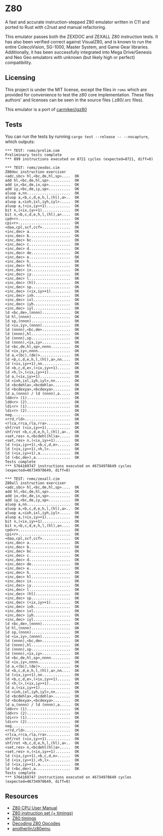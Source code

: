 # Z80

A fast and accurate instruction-stepped Z80 emulator written in C11 and ported to Rust with c2rust and manual refactoring.

This emulator passes both the ZEXDOC and ZEXALL Z80 instruction tests. It has also been verified correct against VisualZ80, and is known to run the entire ColecoVision, SG-1000, Master System, and Game Gear libraries. Additionally, it has been successfully integrated into Mega Drive/Genesis and Neo Geo emulators with unknown (but likely high or perfect) compatibility.

## Licensing

This project is under the MIT license, except the files in `roms` which are provided for convenience to test the z80 core implementation. These files authors' and licenses can be seen in the source files (.z80/.src files).

This emulator is a port of [carmiker/jgz80](https://github.com/carmiker/jgz80)

## Tests

You can run the tests by running `cargo test --release -- --nocapture`, which outputs:

```
*** TEST: roms/prelim.com
Preliminary tests complete
*** 899 instructions executed on 8721 cycles (expected=8721, diff=0)

*** TEST: roms/zexdoc.cim
Z80doc instruction exerciser
<adc,sbc> hl,<bc,de,hl,sp>....  OK
add hl,<bc,de,hl,sp>..........  OK
add ix,<bc,de,ix,sp>..........  OK
add iy,<bc,de,iy,sp>..........  OK
aluop a,nn....................  OK
aluop a,<b,c,d,e,h,l,(hl),a>..  OK
aluop a,<ixh,ixl,iyh,iyl>.....  OK
aluop a,(<ix,iy>+1)...........  OK
bit n,(<ix,iy>+1).............  OK
bit n,<b,c,d,e,h,l,(hl),a>....  OK
cpd<r>........................  OK
cpi<r>........................  OK
<daa,cpl,scf,ccf>.............  OK
<inc,dec> a...................  OK
<inc,dec> b...................  OK
<inc,dec> bc..................  OK
<inc,dec> c...................  OK
<inc,dec> d...................  OK
<inc,dec> de..................  OK
<inc,dec> e...................  OK
<inc,dec> h...................  OK
<inc,dec> hl..................  OK
<inc,dec> ix..................  OK
<inc,dec> iy..................  OK
<inc,dec> l...................  OK
<inc,dec> (hl)................  OK
<inc,dec> sp..................  OK
<inc,dec> (<ix,iy>+1).........  OK
<inc,dec> ixh.................  OK
<inc,dec> ixl.................  OK
<inc,dec> iyh.................  OK
<inc,dec> iyl.................  OK
ld <bc,de>,(nnnn).............  OK
ld hl,(nnnn)..................  OK
ld sp,(nnnn)..................  OK
ld <ix,iy>,(nnnn).............  OK
ld (nnnn),<bc,de>.............  OK
ld (nnnn),hl..................  OK
ld (nnnn),sp..................  OK
ld (nnnn),<ix,iy>.............  OK
ld <bc,de,hl,sp>,nnnn.........  OK
ld <ix,iy>,nnnn...............  OK
ld a,<(bc),(de)>..............  OK
ld <b,c,d,e,h,l,(hl),a>,nn....  OK
ld (<ix,iy>+1),nn.............  OK
ld <b,c,d,e>,(<ix,iy>+1)......  OK
ld <h,l>,(<ix,iy>+1)..........  OK
ld a,(<ix,iy>+1)..............  OK
ld <ixh,ixl,iyh,iyl>,nn.......  OK
ld <bcdehla>,<bcdehla>........  OK
ld <bcdexya>,<bcdexya>........  OK
ld a,(nnnn) / ld (nnnn),a.....  OK
ldd<r> (1)....................  OK
ldd<r> (2)....................  OK
ldi<r> (1)....................  OK
ldi<r> (2)....................  OK
neg...........................  OK
<rrd,rld>.....................  OK
<rlca,rrca,rla,rra>...........  OK
shf/rot (<ix,iy>+1)...........  OK
shf/rot <b,c,d,e,h,l,(hl),a>..  OK
<set,res> n,<bcdehl(hl)a>.....  OK
<set,res> n,(<ix,iy>+1).......  OK
ld (<ix,iy>+1),<b,c,d,e>......  OK
ld (<ix,iy>+1),<h,l>..........  OK
ld (<ix,iy>+1),a..............  OK
ld (<bc,de>),a................  OK
Tests complete
*** 5764169747 instructions executed on 46734978649 cycles (expected=46734978649, diff=0)

*** TEST: roms/zexall.cim
Z80all instruction exerciser
<adc,sbc> hl,<bc,de,hl,sp>....  OK
add hl,<bc,de,hl,sp>..........  OK
add ix,<bc,de,ix,sp>..........  OK
add iy,<bc,de,iy,sp>..........  OK
aluop a,nn....................  OK
aluop a,<b,c,d,e,h,l,(hl),a>..  OK
aluop a,<ixh,ixl,iyh,iyl>.....  OK
aluop a,(<ix,iy>+1)...........  OK
bit n,(<ix,iy>+1).............  OK
bit n,<b,c,d,e,h,l,(hl),a>....  OK
cpd<r>........................  OK
cpi<r>........................  OK
<daa,cpl,scf,ccf>.............  OK
<inc,dec> a...................  OK
<inc,dec> b...................  OK
<inc,dec> bc..................  OK
<inc,dec> c...................  OK
<inc,dec> d...................  OK
<inc,dec> de..................  OK
<inc,dec> e...................  OK
<inc,dec> h...................  OK
<inc,dec> hl..................  OK
<inc,dec> ix..................  OK
<inc,dec> iy..................  OK
<inc,dec> l...................  OK
<inc,dec> (hl)................  OK
<inc,dec> sp..................  OK
<inc,dec> (<ix,iy>+1).........  OK
<inc,dec> ixh.................  OK
<inc,dec> ixl.................  OK
<inc,dec> iyh.................  OK
<inc,dec> iyl.................  OK
ld <bc,de>,(nnnn).............  OK
ld hl,(nnnn)..................  OK
ld sp,(nnnn)..................  OK
ld <ix,iy>,(nnnn).............  OK
ld (nnnn),<bc,de>.............  OK
ld (nnnn),hl..................  OK
ld (nnnn),sp..................  OK
ld (nnnn),<ix,iy>.............  OK
ld <bc,de,hl,sp>,nnnn.........  OK
ld <ix,iy>,nnnn...............  OK
ld a,<(bc),(de)>..............  OK
ld <b,c,d,e,h,l,(hl),a>,nn....  OK
ld (<ix,iy>+1),nn.............  OK
ld <b,c,d,e>,(<ix,iy>+1)......  OK
ld <h,l>,(<ix,iy>+1)..........  OK
ld a,(<ix,iy>+1)..............  OK
ld <ixh,ixl,iyh,iyl>,nn.......  OK
ld <bcdehla>,<bcdehla>........  OK
ld <bcdexya>,<bcdexya>........  OK
ld a,(nnnn) / ld (nnnn),a.....  OK
ldd<r> (1)....................  OK
ldd<r> (2)....................  OK
ldi<r> (1)....................  OK
ldi<r> (2)....................  OK
neg...........................  OK
<rrd,rld>.....................  OK
<rlca,rrca,rla,rra>...........  OK
shf/rot (<ix,iy>+1)...........  OK
shf/rot <b,c,d,e,h,l,(hl),a>..  OK
<set,res> n,<bcdehl(hl)a>.....  OK
<set,res> n,(<ix,iy>+1).......  OK
ld (<ix,iy>+1),<b,c,d,e>......  OK
ld (<ix,iy>+1),<h,l>..........  OK
ld (<ix,iy>+1),a..............  OK
ld (<bc,de>),a................  OK
Tests complete
*** 5764169747 instructions executed on 46734978649 cycles (expected=46734978649, diff=0)
```

## Resources

- [Z80 CPU User Manual](http://z80.info/zip/z80cpu_um.pdf)
- [Z80 instruction set (+ timings)](http://map.grauw.nl/resources/z80instr.php)
- [Z80 timings](https://docs.google.com/spreadsheets/d/1eygwsPkhpBi6oLQI1mre7kxyN11o1j0TmvXCz1aBLLY/edit?usp=sharing)
- [Decoding Z80 Opcodes](http://z80.info/decoding.htm)
- [anotherlin/z80emu](https://github.com/anotherlin/z80emu)
